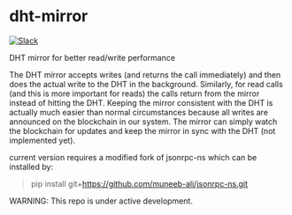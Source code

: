 # dht-mirror

[![Slack](http://slack.blockstack.org/badge.svg)](http://slack.blockstack.org/)

DHT mirror for better read/write performance

The DHT mirror accepts writes (and returns the call immediately) and then does the actual write to the DHT in the background. Similarly, for read calls (and this is more important for reads) the calls return from the mirror instead of hitting the DHT. Keeping the mirror consistent with the DHT is actually much easier than normal circumstances because all writes are announced on the blockchain in our system. The mirror can simply watch the blockchain for updates and keep the mirror in sync with the DHT (not implemented yet).

current version requires a modified fork of jsonrpc-ns which can be installed by:

> pip install git+https://github.com/muneeb-ali/jsonrpc-ns.git

WARNING: This repo is under active development.
